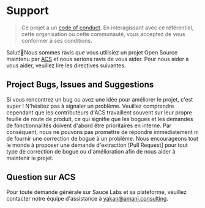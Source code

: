 Support
=======

> Ce projet a un [code of conduct](https://github.com/yakanamani/Framework-basic-web/blob/main/CODE_OF_CONDUCT.md). En interagissant avec ce référentiel, cette organisation ou cette communauté, vous acceptez de vous conformer à ses conditions.

Salut!👋Nous sommes ravis que vous utilisiez un projet Open Source maintenu par [ACS]((https://amani.consulting/fr/)) et nous serions ravis de vous aider. Pour nous aider à vous aider, veuillez lire les directives suivantes.

## Project Bugs, Issues and Suggestions

Si vous rencontrez un bug ou avez une idée pour améliorer le projet, c'est super ! N'hésitez pas à signaler un problème. Veuillez comprendre cependant que les contributeurs d'ACS travaillent souvent sur leur propre feuille de route de produit, ce qui signifie que les bogues et les demandes de fonctionnalités doivent d'abord être prioritaires en interne. Par conséquent, nous ne pouvons pas promettre de répondre immédiatement ni de fournir une correction de bogue à un problème. Nous encourageons tout le monde à proposer une demande d'extraction [Pull Request] pour tout type de correction de bogue ou d'amélioration afin de nous aider à maintenir le projet.

## Question sur ACS

Pour toute demande générale sur Sauce Labs et sa plateforme, veuillez contacter notre équipe d'assistance à [yakan@amani.consulting](mailto:yakan@amani.consulting).

